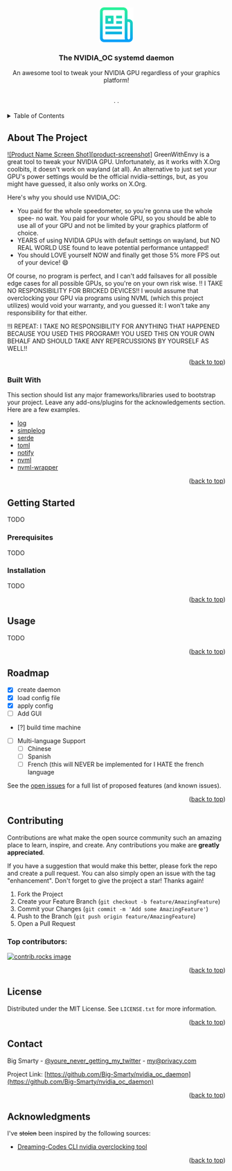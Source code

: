 <!-- Improved compatibility of back to top link: See: https://github.com/othneildrew/Best-README-Template/pull/73 -->
<a id="readme-top"></a>
<!--
*** Thanks for checking out the Best-README-Template. If you have a suggestion
*** that would make this better, please fork the repo and create a pull request
*** or simply open an issue with the tag "enhancement".
*** Don't forget to give the project a star!
*** Thanks again! Now go create something AMAZING! :D
-->



<!-- PROJECT SHIELDS -->
<!--
*** I'm using markdown "reference style" links for readability.
*** Reference links are enclosed in brackets [ ] instead of parentheses ( ).
*** See the bottom of this document for the declaration of the reference variables
*** for contributors-url, forks-url, etc. This is an optional, concise syntax you may use.
*** https://www.markdownguide.org/basic-syntax/#reference-style-links
-->


<!-- PROJECT LOGO -->
<br />
<div align="center">
  <a href="https://github.com/Big-Smarty/nvidia_oc_daemon">
    <img src="images/logo.png" alt="Logo" width="80" height="80">
  </a>

  <h3 align="center">The NVIDIA_OC systemd daemon</h3>

  <p align="center">
    An awesome tool to tweak your NVIDIA GPU regardless of your graphics platform! 
    <br />
    <!-- <a href="https://github.com/othneildrew/Best-README-Template"><strong>Explore the docs »</strong></a> -->
    <br />
    <br />
    <!--<a href="https://github.com/othneildrew/Best-README-Template">View Demo</a> -->
    ·
    <!-- <a href="https://github.com/othneildrew/Best-README-Template/issues/new?labels=bug&template=bug-report---.md">Report Bug</a>-->
    ·
    <!-- <a href="https://github.com/othneildrew/Best-README-Template/issues/new?labels=enhancement&template=feature-request---.md">Request Feature</a>-->
  </p>
</div>



<!-- TABLE OF CONTENTS -->
<details>
  <summary>Table of Contents</summary>
  <ol>
    <li>
      <a href="#about-the-project">About The Project</a>
      <ul>
        <li><a href="#built-with">Built With</a></li>
      </ul>
    </li>
    <li>
      <a href="#getting-started">Getting Started</a>
      <ul>
        <li><a href="#prerequisites">Prerequisites</a></li>
        <li><a href="#installation">Installation</a></li>
      </ul>
    </li>
    <li><a href="#usage">Usage</a></li>
    <li><a href="#roadmap">Roadmap</a></li>
    <li><a href="#contributing">Contributing</a></li>
    <li><a href="#license">License</a></li>
    <li><a href="#contact">Contact</a></li>
    <li><a href="#acknowledgments">Acknowledgments</a></li>
  </ol>
</details>



<!-- ABOUT THE PROJECT -->
## About The Project

[![Product Name Screen Shot][product-screenshot]](https://example.com)
GreenWithEnvy is a great tool to tweak your NVIDIA GPU. Unfortunately, as it works with X.Org coolbits, it doesn't work on wayland (at all). An alternative to just set your GPU's power settings would be the official nvidia-settings, but, as you might have guessed, it also only works on X.Org.

Here's why you should use NVIDIA_OC:
* You paid for the whole speedometer, so you're gonna use the whole spee- no wait. You paid for your whole GPU, so you should be able to use all of your GPU and not be limited by your graphics platform of choice.
* YEARS of using NVIDIA GPUs with default settings on wayland, but NO REAL WORLD USE found to leave potential performance untapped!
* You should LOVE yourself NOW and finally get those 5% more FPS out of your device! :smile:

Of course, no program is perfect, and I can't add failsaves for all possible edge cases for all possible GPUs, so you're on your own risk wise.
!! I TAKE NO RESPONSIBILITY FOR BRICKED DEVICES!!
I would assume that overclocking your GPU via programs using NVML (which this project utilizes) would void your warranty, and you guessed it: I won't take any responsibility for that either.

!!I REPEAT: I TAKE NO RESPONSIBILITY FOR ANYTHING THAT HAPPENED BECAUSE YOU USED THIS PROGRAM!! YOU USED THIS ON YOUR OWN BEHALF AND SHOULD TAKE ANY REPERCUSSIONS BY YOURSELF AS WELL!!

<p align="right">(<a href="#readme-top">back to top</a>)</p>



### Built With

This section should list any major frameworks/libraries used to bootstrap your project. Leave any add-ons/plugins for the acknowledgements section. Here are a few examples.

* [log][log-url]
* [simplelog][simplelog-url]
* [serde][serde-url]
* [toml][toml-url]
* [notify][notify-url]
* [nvml][nvml-url]
* [nvml-wrapper][nvml-wrapper-url]

<p align="right">(<a href="#readme-top">back to top</a>)</p>



<!-- GETTING STARTED -->
## Getting Started

TODO

### Prerequisites
TODO

### Installation

TODO

<p align="right">(<a href="#readme-top">back to top</a>)</p>



<!-- USAGE EXAMPLES -->
## Usage
TODO

<p align="right">(<a href="#readme-top">back to top</a>)</p>



<!-- ROADMAP -->
## Roadmap

- [x] create daemon
- [x] load config file
- [x] apply config
- [ ] Add GUI
- [?] build time machine
- [ ] Multi-language Support
    - [ ] Chinese
    - [ ] Spanish
    - [ ] French (this will NEVER be implemented for I HATE the french language

See the [open issues](https://github.com/Big-Smarty/nvidia_oc_daemon/issues) for a full list of proposed features (and known issues).

<p align="right">(<a href="#readme-top">back to top</a>)</p>



<!-- CONTRIBUTING -->
## Contributing

Contributions are what make the open source community such an amazing place to learn, inspire, and create. Any contributions you make are **greatly appreciated**.

If you have a suggestion that would make this better, please fork the repo and create a pull request. You can also simply open an issue with the tag "enhancement".
Don't forget to give the project a star! Thanks again!

1. Fork the Project
2. Create your Feature Branch (`git checkout -b feature/AmazingFeature`)
3. Commit your Changes (`git commit -m 'Add some AmazingFeature'`)
4. Push to the Branch (`git push origin feature/AmazingFeature`)
5. Open a Pull Request

### Top contributors:

<a href="https://github.com/Big-Smarty/nvidia_oc_daemon/graphs/contributors">
  <img src="https://contrib.rocks/image?repo=othneildrew/Best-README-Template" alt="contrib.rocks image" />
</a>

<p align="right">(<a href="#readme-top">back to top</a>)</p>



<!-- LICENSE -->
## License

Distributed under the MIT License. See `LICENSE.txt` for more information.

<p align="right">(<a href="#readme-top">back to top</a>)</p>



<!-- CONTACT -->
## Contact

Big Smarty - [@youre_never_getting_my_twitter](https://twitter.com/) - my@privacy.com

Project Link: [https://github.com/Big-Smarty/nvidia_oc_daemon](https://github.com/Big-Smarty/nvidia_oc_daemon)

<p align="right">(<a href="#readme-top">back to top</a>)</p>



<!-- ACKNOWLEDGMENTS -->
## Acknowledgments
I've ~~stolen~~ been inspired by the following sources:

* [Dreaming-Codes CLI nvidia overclocking tool](https://github.com/Dreaming-Codes/nvidia_oc/)

<p align="right">(<a href="#readme-top">back to top</a>)</p>



<!-- MARKDOWN LINKS & IMAGES -->
<!-- https://www.markdownguide.org/basic-syntax/#reference-style-links -->
[nvml-url]: https://developer.nvidia.com/management-library-nvml
[nvml-wrapper-url]:https://github.com/Cldfire/nvml-wrapper
[rust-url]: https://www.rust-lang.org/
[log-url]: https://github.com/rust-lang/log
[simplelog-url]: https://github.com/baoyachi/simple-log
[serde-url]: https://github.com/serde-rs/serde
[toml-url]: https://github.com/toml-rs/toml
[notify-url]: https://github.com/notify-rs/notify.git
